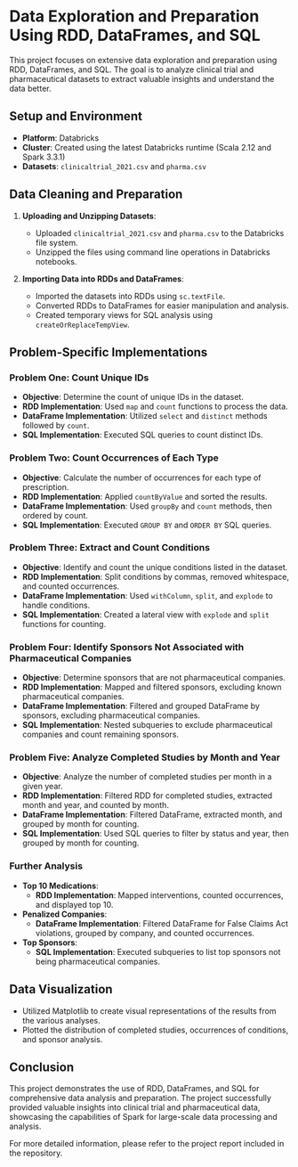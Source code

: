# Data Exploration and Preparation Using RDD, DataFrames, and SQL

This project focuses on extensive data exploration and preparation using RDD, DataFrames, and SQL. The goal is to analyze clinical trial and pharmaceutical datasets to extract valuable insights and understand the data better.

## Setup and Environment

- **Platform**: Databricks
- **Cluster**: Created using the latest Databricks runtime (Scala 2.12 and Spark 3.3.1)
- **Datasets**: `clinicaltrial_2021.csv` and `pharma.csv`

## Data Cleaning and Preparation

1. **Uploading and Unzipping Datasets**: 
    - Uploaded `clinicaltrial_2021.csv` and `pharma.csv` to the Databricks file system.
    - Unzipped the files using command line operations in Databricks notebooks.

2. **Importing Data into RDDs and DataFrames**: 
    - Imported the datasets into RDDs using `sc.textFile`.
    - Converted RDDs to DataFrames for easier manipulation and analysis.
    - Created temporary views for SQL analysis using `createOrReplaceTempView`.

## Problem-Specific Implementations

### Problem One: Count Unique IDs
- **Objective**: Determine the count of unique IDs in the dataset.
- **RDD Implementation**: Used `map` and `count` functions to process the data.
- **DataFrame Implementation**: Utilized `select` and `distinct` methods followed by `count`.
- **SQL Implementation**: Executed SQL queries to count distinct IDs.

### Problem Two: Count Occurrences of Each Type
- **Objective**: Calculate the number of occurrences for each type of prescription.
- **RDD Implementation**: Applied `countByValue` and sorted the results.
- **DataFrame Implementation**: Used `groupBy` and `count` methods, then ordered by count.
- **SQL Implementation**: Executed `GROUP BY` and `ORDER BY` SQL queries.

### Problem Three: Extract and Count Conditions
- **Objective**: Identify and count the unique conditions listed in the dataset.
- **RDD Implementation**: Split conditions by commas, removed whitespace, and counted occurrences.
- **DataFrame Implementation**: Used `withColumn`, `split`, and `explode` to handle conditions.
- **SQL Implementation**: Created a lateral view with `explode` and `split` functions for counting.

### Problem Four: Identify Sponsors Not Associated with Pharmaceutical Companies
- **Objective**: Determine sponsors that are not pharmaceutical companies.
- **RDD Implementation**: Mapped and filtered sponsors, excluding known pharmaceutical companies.
- **DataFrame Implementation**: Filtered and grouped DataFrame by sponsors, excluding pharmaceutical companies.
- **SQL Implementation**: Nested subqueries to exclude pharmaceutical companies and count remaining sponsors.

### Problem Five: Analyze Completed Studies by Month and Year
- **Objective**: Analyze the number of completed studies per month in a given year.
- **RDD Implementation**: Filtered RDD for completed studies, extracted month and year, and counted by month.
- **DataFrame Implementation**: Filtered DataFrame, extracted month, and grouped by month for counting.
- **SQL Implementation**: Used SQL queries to filter by status and year, then grouped by month for counting.

### Further Analysis
- **Top 10 Medications**: 
    - **RDD Implementation**: Mapped interventions, counted occurrences, and displayed top 10.
- **Penalized Companies**: 
    - **DataFrame Implementation**: Filtered DataFrame for False Claims Act violations, grouped by company, and counted occurrences.
- **Top Sponsors**: 
    - **SQL Implementation**: Executed subqueries to list top sponsors not being pharmaceutical companies.

## Data Visualization

- Utilized Matplotlib to create visual representations of the results from the various analyses.
- Plotted the distribution of completed studies, occurrences of conditions, and sponsor analysis.

## Conclusion

This project demonstrates the use of RDD, DataFrames, and SQL for comprehensive data analysis and preparation. The project successfully provided valuable insights into clinical trial and pharmaceutical data, showcasing the capabilities of Spark for large-scale data processing and analysis.

For more detailed information, please refer to the project report included in the repository.
